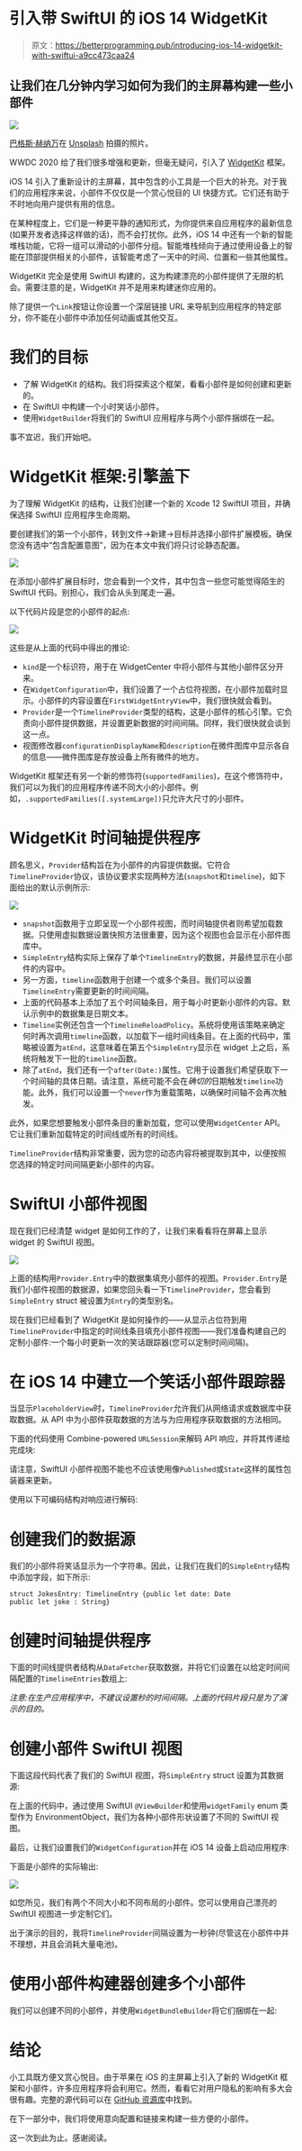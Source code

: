 # 引入带 SwiftUI 的 iOS 14 WidgetKit

> 原文：<https://betterprogramming.pub/introducing-ios-14-widgetkit-with-swiftui-a9cc473caa24>

## 让我们在几分钟内学习如何为我们的主屏幕构建一些小部件

![](img/d29e86d7ae77c36547e168acf8fc1424.png)

[巴格斯·赫纳万](https://unsplash.com/@bhaguz?utm_source=medium&utm_medium=referral)在 [Unsplash](https://unsplash.com?utm_source=medium&utm_medium=referral) 拍摄的照片。

WWDC 2020 给了我们很多增强和更新，但毫无疑问，引入了 [WidgetKit](https://developer.apple.com/widgets/) 框架。

iOS 14 引入了重新设计的主屏幕，其中包含的小工具是一个巨大的补充。对于我们的应用程序来说，小部件不仅仅是一个赏心悦目的 UI 快捷方式。它们还有助于不时地向用户提供有用的信息。

在某种程度上，它们是一种更平静的通知形式，为你提供来自应用程序的最新信息(如果开发者选择这样做的话)，而不会打扰你。此外，iOS 14 中还有一个新的智能堆栈功能，它将一组可以滑动的小部件分组。智能堆栈倾向于通过使用设备上的智能在顶部提供相关的小部件，该智能考虑了一天中的时间、位置和一些其他属性。

WidgetKit 完全是使用 SwiftUI 构建的，这为构建漂亮的小部件提供了无限的机会。需要注意的是，WidgetKit 并不是用来构建迷你应用的。

除了提供一个`Link`按钮让你设置一个深层链接 URL 来导航到应用程序的特定部分，你不能在小部件中添加任何动画或其他交互。

# 我们的目标

*   了解 WidgetKit 的结构。我们将探索这个框架，看看小部件是如何创建和更新的。
*   在 SwiftUI 中构建一个小时笑话小部件。
*   使用`WidgetBuilder`将我们的 SwiftUI 应用程序与两个小部件捆绑在一起。

事不宜迟，我们开始吧。

# WidgetKit 框架:引擎盖下

为了理解 WidgetKit 的结构，让我们创建一个新的 Xcode 12 SwiftUI 项目，并确保选择 SwiftUI 应用程序生命周期。

要创建我们的第一个小部件，转到文件→新建→目标并选择小部件扩展模板。确保您没有选中“包含配置意图”，因为在本文中我们将只讨论静态配置。

![](img/ab2dcfdfce6c5ae593d80288a5b315db.png)

在添加小部件扩展目标时，您会看到一个文件，其中包含一些您可能觉得陌生的 SwiftUI 代码。别担心，我们会从头到尾走一遍。

以下代码片段是您的小部件的起点:

![](img/004c8b65165d67a8c68b2d8bc14b5148.png)

这些是从上面的代码中得出的推论:

*   `kind`是一个标识符，用于在 WidgetCenter 中将小部件与其他小部件区分开来。
*   在`WidgetConfiguration`中，我们设置了一个占位符视图，在小部件加载时显示。小部件的内容设置在`FirstWidgetEntryView`中，我们很快就会看到。
*   `Provider`是一个`TimelineProvider`类型的结构，这是小部件的核心引擎。它负责向小部件提供数据，并设置更新数据的时间间隔。同样，我们很快就会谈到这一点。
*   视图修改器`configurationDisplayName`和`description`在微件图库中显示各自的信息——微件图库是存放设备上所有微件的地方。

WidgetKit 框架还有另一个新的修饰符(`supportedFamilies`)，在这个修饰符中，我们可以为我们的应用程序传递不同大小的小部件。例如，`.supportedFamilies([.systemLarge])`只允许大尺寸的小部件。

# WidgetKit 时间轴提供程序

顾名思义，`Provider`结构旨在为小部件的内容提供数据。它符合`TimelineProvider`协议，该协议要求实现两种方法(`snapshot`和`timeline`)，如下面给出的默认示例所示:

![](img/400fc74beece0069fd0e9055a841b951.png)

*   `snapshot`函数用于立即呈现一个小部件视图，而时间轴提供者则希望加载数据。只使用虚拟数据设置快照方法很重要，因为这个视图也会显示在小部件图库中。
*   `SimpleEntry`结构实际上保存了单个`TimelineEntry`的数据，并最终显示在小部件的内容中。
*   另一方面，`timeline`函数用于创建一个或多个条目。我们可以设置`TimelineEntry`需要更新的时间间隔。
*   上面的代码基本上添加了五个时间轴条目，用于每小时更新小部件的内容。默认示例中的数据集是日期文本。
*   `Timeline`实例还包含一个`TimelineReloadPolicy`。系统将使用该策略来确定何时再次调用`timeline`函数，以加载下一组时间线条目。在上面的代码中，策略被设置为`atEnd`，这意味着在第五个`SimpleEntry`显示在 widget 上之后，系统将触发下一批的`timeline`函数。
*   除了`atEnd`，我们还有一个`after(Date:)`属性。它用于设置我们希望获取下一个时间轴的具体日期。请注意，系统可能不会在*确切的*日期触发`timeline`功能。此外，我们可以设置一个`never`作为重载策略，以确保时间轴不会再次触发。

此外，如果您想要触发小部件条目的重新加载，您可以使用`WidgetCenter` API。它让我们重新加载特定的时间线或所有的时间线。

`TimelineProvider`结构非常重要，因为您的动态内容将被提取到其中，以便按照您选择的特定时间间隔更新小部件的内容。

# SwiftUI 小部件视图

现在我们已经清楚 widget 是如何工作的了，让我们来看看将在屏幕上显示 widget 的 SwiftUI 视图。

![](img/c3de50b448bceb867ac6b3f109cc571f.png)

上面的结构用`Provider.Entry`中的数据集填充小部件的视图。`Provider.Entry`是我们小部件视图的数据源，如果您回头看一下`TimelineProvider`，您会看到`SimpleEntry` struct 被设置为`Entry`的类型别名。

现在我们已经看到了 WidgetKit 是如何操作的——从显示占位符到用`TimelineProvider`中指定的时间线条目填充小部件视图——我们准备构建自己的定制小部件:一个每小时更新一次的笑话跟踪器(您可以定制时间间隔)。

# 在 iOS 14 中建立一个笑话小部件跟踪器

当显示`PlaceholderView`时，`TimelineProvider`允许我们从网络请求或数据库中获取数据。从 API 中为小部件获取数据的方法与为应用程序获取数据的方法相同。

下面的代码使用 Combine-powered `URLSession`来解码 API 响应，并将其传递给完成块:

请注意，SwiftUI 小部件视图不能也不应该使用像`Published`或`State`这样的属性包装器来更新。

使用以下可编码结构对响应进行解码:

# 创建我们的数据源

我们的小部件将笑话显示为一个字符串。因此，让我们在我们的`SimpleEntry`结构中添加字段，如下所示:

```
struct JokesEntry: TimelineEntry {public let date: Date
public let joke : String}
```

# 创建时间轴提供程序

下面的时间线提供者结构从`DataFetcher`获取数据，并将它们设置在以给定时间间隔配置的`TimelineEntries`数组上:

*注意:在生产应用程序中，不建议设置秒的时间间隔。上面的代码片段只是为了演示的目的。*

# 创建小部件 SwiftUI 视图

下面这段代码代表了我们的 SwiftUI 视图，将`SimpleEntry` struct 设置为其数据源:

在上面的代码中，通过使用 SwiftUI `@ViewBuilder`和使用`widgetFamily` enum 类型作为 EnvironmentObject，我们为各种小部件形状设置了不同的 SwiftUI 视图。

最后，让我们设置我们的`WidgetConfiguration`并在 iOS 14 设备上启动应用程序:

下面是小部件的实际输出:

![](img/50220fa1324721461d7feb134cbc43bf.png)

如您所见，我们有两个不同大小和不同布局的小部件。您可以使用自己漂亮的 SwiftUI 视图进一步定制它们。

出于演示的目的，我将`TimelineProvider`间隔设置为一秒钟(尽管这在小部件中并不理想，并且会消耗大量电池)。

# 使用小部件构建器创建多个小部件

我们可以创建不同的小部件，并使用`WidgetBundleBuilder`将它们捆绑在一起:

# 结论

小工具既方便又赏心悦目。由于苹果在 iOS 的主屏幕上引入了新的 WidgetKit 框架和小部件，许多应用程序将会利用它。然而，看看它对用户隐私的影响有多大会很有趣。完整的源代码可以在 [GitHub 资源库](https://github.com/anupamchugh/iOS14WidgetKitStaticConfig)中找到。

在下一部分中，我们将使用意向配置和链接来构建一些方便的小部件。

这一次到此为止。感谢阅读。